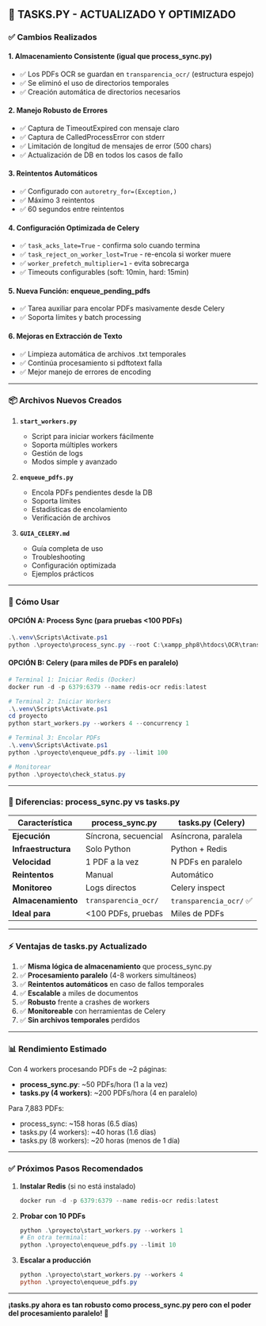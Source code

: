 ## 🎉 TASKS.PY - ACTUALIZADO Y OPTIMIZADO

### ✅ Cambios Realizados

#### 1. **Almacenamiento Consistente** (igual que process_sync.py)
   - ✅ Los PDFs OCR se guardan en `transparencia_ocr/` (estructura espejo)
   - ✅ Se eliminó el uso de directorios temporales
   - ✅ Creación automática de directorios necesarios

#### 2. **Manejo Robusto de Errores**
   - ✅ Captura de TimeoutExpired con mensaje claro
   - ✅ Captura de CalledProcessError con stderr
   - ✅ Limitación de longitud de mensajes de error (500 chars)
   - ✅ Actualización de DB en todos los casos de fallo

#### 3. **Reintentos Automáticos**
   - ✅ Configurado con `autoretry_for=(Exception,)`
   - ✅ Máximo 3 reintentos
   - ✅ 60 segundos entre reintentos

#### 4. **Configuración Optimizada de Celery**
   - ✅ `task_acks_late=True` - confirma solo cuando termina
   - ✅ `task_reject_on_worker_lost=True` - re-encola si worker muere
   - ✅ `worker_prefetch_multiplier=1` - evita sobrecarga
   - ✅ Timeouts configurables (soft: 10min, hard: 15min)

#### 5. **Nueva Función: enqueue_pending_pdfs**
   - ✅ Tarea auxiliar para encolar PDFs masivamente desde Celery
   - ✅ Soporta límites y batch processing

#### 6. **Mejoras en Extracción de Texto**
   - ✅ Limpieza automática de archivos .txt temporales
   - ✅ Continúa procesamiento si pdftotext falla
   - ✅ Mejor manejo de errores de encoding

---

### 📦 Archivos Nuevos Creados

1. **`start_workers.py`**
   - Script para iniciar workers fácilmente
   - Soporta múltiples workers
   - Gestión de logs
   - Modos simple y avanzado

2. **`enqueue_pdfs.py`**
   - Encola PDFs pendientes desde la DB
   - Soporta límites
   - Estadísticas de encolamiento
   - Verificación de archivos

3. **`GUIA_CELERY.md`**
   - Guía completa de uso
   - Troubleshooting
   - Configuración optimizada
   - Ejemplos prácticos

---

### 🚀 Cómo Usar

#### OPCIÓN A: Process Sync (para pruebas <100 PDFs)
```powershell
.\.venv\Scripts\Activate.ps1
python .\proyecto\process_sync.py --root C:\xampp_php8\htdocs\OCR\transparencia --limit 50
```

#### OPCIÓN B: Celery (para miles de PDFs en paralelo)
```powershell
# Terminal 1: Iniciar Redis (Docker)
docker run -d -p 6379:6379 --name redis-ocr redis:latest

# Terminal 2: Iniciar Workers
.\.venv\Scripts\Activate.ps1
cd proyecto
python start_workers.py --workers 4 --concurrency 1

# Terminal 3: Encolar PDFs
.\.venv\Scripts\Activate.ps1
python .\proyecto\enqueue_pdfs.py --limit 100

# Monitorear
python .\proyecto\check_status.py
```

---

### 🔄 Diferencias: process_sync.py vs tasks.py

| Característica | process_sync.py | tasks.py (Celery) |
|----------------|-----------------|-------------------|
| **Ejecución** | Síncrona, secuencial | Asíncrona, paralela |
| **Infraestructura** | Solo Python | Python + Redis |
| **Velocidad** | 1 PDF a la vez | N PDFs en paralelo |
| **Reintentos** | Manual | Automático |
| **Monitoreo** | Logs directos | Celery inspect |
| **Almacenamiento** | `transparencia_ocr/` | `transparencia_ocr/` ✅ |
| **Ideal para** | <100 PDFs, pruebas | Miles de PDFs |

---

### ⚡ Ventajas de tasks.py Actualizado

1. ✅ **Misma lógica de almacenamiento** que process_sync.py
2. ✅ **Procesamiento paralelo** (4-8 workers simultáneos)
3. ✅ **Reintentos automáticos** en caso de fallos temporales
4. ✅ **Escalable** a miles de documentos
5. ✅ **Robusto** frente a crashes de workers
6. ✅ **Monitoreable** con herramientas de Celery
7. ✅ **Sin archivos temporales** perdidos

---

### 📊 Rendimiento Estimado

Con 4 workers procesando PDFs de ~2 páginas:

- **process_sync.py**: ~50 PDFs/hora (1 a la vez)
- **tasks.py (4 workers)**: ~200 PDFs/hora (4 en paralelo)

Para 7,883 PDFs:
- process_sync: ~158 horas (6.5 días)
- tasks.py (4 workers): ~40 horas (1.6 días)
- tasks.py (8 workers): ~20 horas (menos de 1 día)

---

### ✅ Próximos Pasos Recomendados

1. **Instalar Redis** (si no está instalado)
   ```powershell
   docker run -d -p 6379:6379 --name redis-ocr redis:latest
   ```

2. **Probar con 10 PDFs**
   ```powershell
   python .\proyecto\start_workers.py --workers 1
   # En otra terminal:
   python .\proyecto\enqueue_pdfs.py --limit 10
   ```

3. **Escalar a producción**
   ```powershell
   python .\proyecto\start_workers.py --workers 4
   python .\proyecto\enqueue_pdfs.py
   ```

---

**¡tasks.py ahora es tan robusto como process_sync.py pero con el poder del procesamiento paralelo! 🎊**
